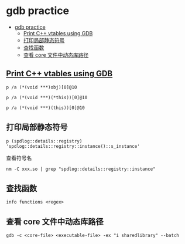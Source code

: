 # gdb practice

- [gdb practice](#gdb-practice)
  - [Print C++ vtables using GDB](#print-c-vtables-using-gdb)
  - [打印局部静态符号](#打印局部静态符号)
  - [查找函数](#查找函数)
  - [查看 core 文件中动态库路径](#查看-core-文件中动态库路径)

## [Print C++ vtables using GDB](https://stackoverflow.com/questions/6191678/print-c-vtables-using-gdb)

    p /a (*(void ***)obj)[0]@10

    p /a (*(void ***)(*this))[0]@10

    p /a (*(void ***)(this))[0]@10

## 打印局部静态符号

    p (spdlog::details::registry) 'spdlog::details::registry::instance()::s_instance'

查看符号名

    nm -C xxx.so | grep "spdlog::details::registry::instance"

## 查找函数

    info functions <regex>

## 查看 core 文件中动态库路径

    gdb -c <core-file> <executable-file> -ex "i sharedlibrary" --batch

